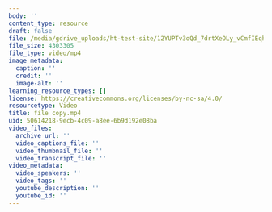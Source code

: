 ```yaml
---
body: ''
content_type: resource
draft: false
file: /media/gdrive_uploads/ht-test-site/12YUPTv3oQd_7drtXeOLy_vCmfIEqh3ZC/file-copy.mp4
file_size: 4303305
file_type: video/mp4
image_metadata:
  caption: ''
  credit: ''
  image-alt: ''
learning_resource_types: []
license: https://creativecommons.org/licenses/by-nc-sa/4.0/
resourcetype: Video
title: file copy.mp4
uid: 50614218-9ecb-4c09-a8ee-6b9d192e08ba
video_files:
  archive_url: ''
  video_captions_file: ''
  video_thumbnail_file: ''
  video_transcript_file: ''
video_metadata:
  video_speakers: ''
  video_tags: ''
  youtube_description: ''
  youtube_id: ''
---
```

